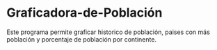 # Graficadora-de-Población
Este programa permite graficar historico de población, paises con más población y porcentaje de población por continente.
